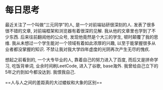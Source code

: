 # 每日思考

最近关注了一个叫做“三元同学”的人, 是一个对前端钻研很深刻的人. 发表了很多很不错的文章, 对前端框架和浏览器有着很深的见解. 我从他的文章里也学到了不少东西. 后来往前翻阅他的公众号, 发现他竟然是个大三的学生, 顿时颠覆了我的思维. 我从未想过一个学生能对一个领域有着如此浓厚的兴趣, 以至于能掌握很多从业者都没掌握的知识. 不禁让我对我大学四年虚度的光阴再次产生无尽的愧疚.

想起之前看到的, 一个大专毕业的人, 靠着自己的努力进入了百度, 而后又是拼命学习, 吃饭背单词, 业余时间刷LeetCode, 进入了谷歌, base海外. 我曾给自己立下的5年之约到如今都没达到. 我恨我自己.

==人与人之间的差距真的大过蝼蚁和大象的区别==